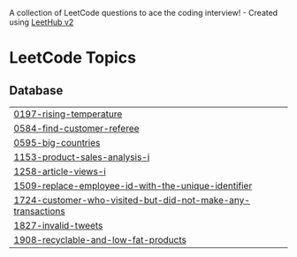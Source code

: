A collection of LeetCode questions to ace the coding interview! - Created using [LeetHub v2](https://github.com/arunbhardwaj/LeetHub-2.0)
<!---LeetCode Topics Start-->
# LeetCode Topics
## Database
|  |
| ------- |
| [0197-rising-temperature](https://github.com/gopiraj24/sql-50-leetcode/tree/master/0197-rising-temperature) |
| [0584-find-customer-referee](https://github.com/gopiraj24/sql-50-leetcode/tree/master/0584-find-customer-referee) |
| [0595-big-countries](https://github.com/gopiraj24/sql-50-leetcode/tree/master/0595-big-countries) |
| [1153-product-sales-analysis-i](https://github.com/gopiraj24/sql-50-leetcode/tree/master/1153-product-sales-analysis-i) |
| [1258-article-views-i](https://github.com/gopiraj24/sql-50-leetcode/tree/master/1258-article-views-i) |
| [1509-replace-employee-id-with-the-unique-identifier](https://github.com/gopiraj24/sql-50-leetcode/tree/master/1509-replace-employee-id-with-the-unique-identifier) |
| [1724-customer-who-visited-but-did-not-make-any-transactions](https://github.com/gopiraj24/sql-50-leetcode/tree/master/1724-customer-who-visited-but-did-not-make-any-transactions) |
| [1827-invalid-tweets](https://github.com/gopiraj24/sql-50-leetcode/tree/master/1827-invalid-tweets) |
| [1908-recyclable-and-low-fat-products](https://github.com/gopiraj24/sql-50-leetcode/tree/master/1908-recyclable-and-low-fat-products) |
<!---LeetCode Topics End-->